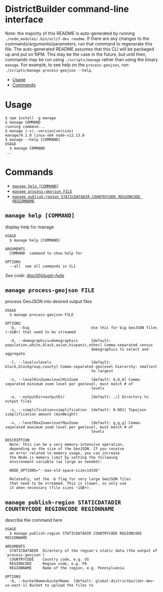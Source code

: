 DistrictBuilder command-line interface
======================================

Note: the majority of this README is auto-generated by running `./node_modules/.bin/oclif-dev readme`.
If there are any changes to the commands/arguments/parameters, run that command to regenerate this file.
The auto-generated README assumes that this CLI will be packaged up and put on NPM. This may be the case
in the future, but until then, commands may be run using `./scripts/manage` rather than using the binary `manage`.
For example, to see help on the `process-geojson`, run: `./scripts/manage process-geojson --help`.

<!-- toc -->
* [Usage](#usage)
* [Commands](#commands)
<!-- tocstop -->
# Usage
<!-- usage -->
```sh-session
$ npm install -g manage
$ manage COMMAND
running command...
$ manage (-v|--version|version)
manage/0.1.0 linux-x64 node-v12.13.0
$ manage --help [COMMAND]
USAGE
  $ manage COMMAND
...
```
<!-- usagestop -->
# Commands
<!-- commands -->
* [`manage help [COMMAND]`](#manage-help-command)
* [`manage process-geojson FILE`](#manage-process-geojson-file)
* [`manage publish-region STATICDATADIR COUNTRYCODE REGIONCODE REGIONNAME`](#manage-publish-region-staticdatadir-countrycode-regioncode-regionname)

## `manage help [COMMAND]`

display help for manage

```
USAGE
  $ manage help [COMMAND]

ARGUMENTS
  COMMAND  command to show help for

OPTIONS
  --all  see all commands in CLI
```

_See code: [@oclif/plugin-help](https://github.com/oclif/plugin-help/blob/v2.2.3/src/commands/help.ts)_

## `manage process-geojson FILE`

process GeoJSON into desired output files

```
USAGE
  $ manage process-geojson FILE

OPTIONS
  -b, --big                            Use this for big GeoJSON files (~1GB+) that need to be streamed

  -d, --demographics=demographics      [default: population,white,black,asian,hispanic,other] Comma-separated census
                                       demographics to select and aggregate

  -l, --levels=levels                  [default: block,blockgroup,county] Comma-separated geolevel hierarchy: smallest
                                       to largest

  -n, --levelMinZoom=levelMinZoom      [default: 8,0,0] Comma-separated minimum zoom level per geolevel, must match # of
                                       levels

  -o, --outputDir=outputDir            [default: ./] Directory to output files

  -s, --simplification=simplification  [default: 0.001] Topojson simplification amount (minWeight)

  -x, --levelMaxZoom=levelMaxZoom      [default: g,g,g] Comma-separated maximum zoom level per geolevel, must match # of
                                       levels

DESCRIPTION
  Note: this can be a very memory-intensive operation,
  depending on the size of the GeoJSON. If you receive
  an error related to memory usage, you can increase
  the Node.js memory limit by setting the following
  environment variable (as large as needed):

  NODE_OPTIONS="--max-old-space-size=14336"

  Relatedly, set the -b flag for very large GeoJSON files
  that need to be streamed. This is slower, so only use
  it when necessary (file sizes ~1GB+).
```

## `manage publish-region STATICDATADIR COUNTRYCODE REGIONCODE REGIONNAME`

describe the command here

```
USAGE
  $ manage publish-region STATICDATADIR COUNTRYCODE REGIONCODE REGIONNAME

ARGUMENTS
  STATICDATADIR  Directory of the region's static data (the output of `process-geojson`)
  COUNTRYCODE    Country code, e.g. US
  REGIONCODE     Region code, e.g. PA
  REGIONNAME     Name of the region, e.g. Pennsylvania

OPTIONS
  -b, --bucketName=bucketName  [default: global-districtbuilder-dev-us-east-1] Bucket to upload the files to
```
<!-- commandsstop -->
